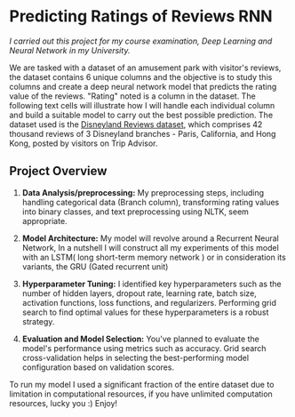 # Predicting Ratings of Reviews RNN

_I carried out this project for my course examination, Deep Learning and Neural Network in my University._

We are tasked with a dataset of an amusement park with visitor's reviews, the dataset contains 6 unique columns and the objective is to study this columns and create a deep neural network model that predicts the rating value of the reviews. "Rating" noted is a column in the dataset. The following text cells will illustrate how I will handle each individual column and build a suitable model to carry out the best possible prediction.
The dataset used is the [Disneyland Reviews dataset](https://www.kaggle.com/datasets/arushchillar/disneyland-reviews), which comprises 42 thousand reviews of 3 Disneyland branches - Paris, California, and Hong Kong, posted by visitors on Trip Advisor.

## Project Overview


1. **Data Analysis/preprocessing:** My preprocessing steps, including handling categorical data (Branch column), transforming rating values into binary classes, and text preprocessing using NLTK, seem appropriate.

2. **Model Architecture:** My model will revolve around a Recurrent Neural Network, In a nutshell I will construct all my experiments of this model with an LSTM( long short-term memory network ) or in consideration its variants, the GRU (Gated recurrent unit)
   
3. **Hyperparameter Tuning:**  I identified key hyperparameters such as the number of hidden layers, dropout rate, learning rate, batch size, activation functions, loss functions, and regularizers. Performing grid search to find optimal values for these hyperparameters is a robust strategy.

4. **Evaluation and Model Selection:** You've planned to evaluate the model's performance using metrics such as accuracy. Grid search cross-validation helps in selecting the best-performing model configuration based on validation scores.


To run my model I used a significant fraction of the entire dataset due to limitation in computational resources, if you have unlimited computation resources, lucky you :)
Enjoy!
